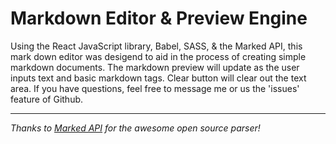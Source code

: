 # Markdown Editor & Preview Engine

Using the React JavaScript library, Babel, SASS, & the Marked API, this mark down editor was desigend to aid in the process of creating simple markdown documents. The markdown preview will update as the user inputs text and basic markdown tags. Clear button will clear out the text area. If you have questions, feel free to message me or us the 'issues' feature of Github.

______

*Thanks to [Marked API](https://github.com/chjj/marked) for the awesome open source parser!*
